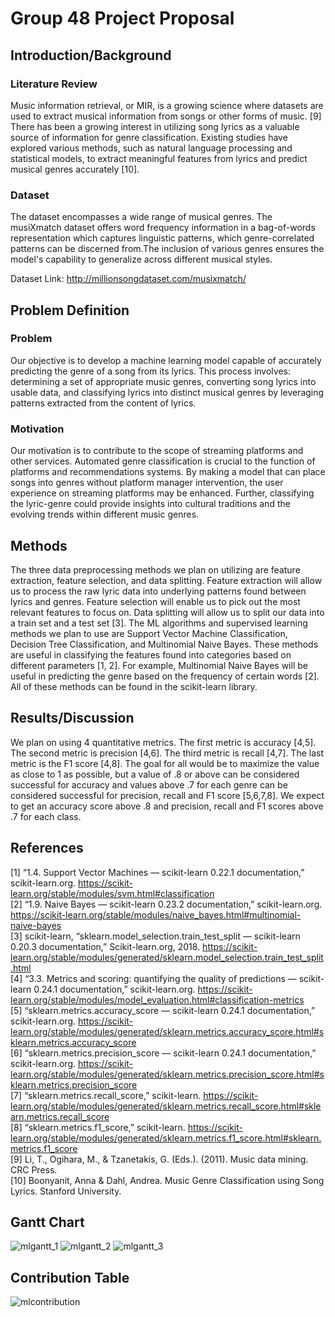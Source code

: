 # Group 48 Project Proposal
## Introduction/Background
### Literature Review
Music information retrieval, or MIR, is a growing science where datasets are used to extract musical information from songs or other forms of music. [9] There has been a growing interest in utilizing song lyrics as a valuable source of information for genre classification. Existing studies have explored various methods, such as natural language processing and statistical models, to extract meaningful features from lyrics and predict musical genres accurately [10]. 

### Dataset
The dataset encompasses a wide range of musical genres. The musiXmatch dataset offers word frequency information in a bag-of-words representation which captures linguistic patterns, which genre-correlated patterns can be discerned from.The inclusion of various genres ensures the model's capability to generalize across different musical styles.

Dataset Link: http://millionsongdataset.com/musixmatch/ 

## Problem Definition
### Problem
Our objective is to develop a machine learning model capable of accurately predicting the genre of a song from its lyrics. This process involves: determining a set of appropriate music genres, converting song lyrics into usable data, and classifying lyrics into distinct musical genres by leveraging patterns extracted from the content of lyrics.

### Motivation
Our motivation is to contribute to the scope of streaming platforms and other services. Automated genre classification is crucial to the function of platforms and recommendations systems. By making a model that can place songs into genres without platform manager intervention, the user experience on streaming platforms may be enhanced. Further, classifying the lyric-genre could provide insights into cultural traditions and the evolving trends within different music genres.

## Methods
The three data preprocessing methods we plan on utilizing are feature extraction, feature selection, and data splitting. Feature extraction will allow us to process the raw lyric data into underlying patterns found between lyrics and genres. Feature selection will enable us to pick out the most relevant features to focus on. Data splitting will allow us to split our data into a train set and a test set [3]. 
The ML algorithms and supervised learning methods we plan to use are Support Vector Machine Classification, Decision Tree Classification, and Multinomial Naive Bayes. These methods are useful in classifying the features found into categories based on different parameters [1, 2]. For example, Multinomial Naive Bayes will be useful in predicting the genre based on the frequency of certain words [2]. 
All of these methods can be found in the scikit-learn library.

## Results/Discussion
We plan on using 4 quantitative metrics. The first metric is accuracy [4,5]. The second metric is precision [4,6]. The third metric is recall [4,7]. The last metric is the F1 score [4,8]. The goal for all would be to maximize the value as close to 1 as possible, but a value of .8 or above can be considered successful for accuracy and values above .7 for each genre can be considered successful for precision, recall and F1 score [5,6,7,8]. We expect to get an accuracy score above .8 and precision, recall and F1 scores above .7 for each class. 

## References
[1] “1.4. Support Vector Machines — scikit-learn 0.22.1 documentation,” scikit-learn.org. https://scikit-learn.org/stable/modules/svm.html#classification <br>
[2] “1.9. Naive Bayes — scikit-learn 0.23.2 documentation,” scikit-learn.org. https://scikit-learn.org/stable/modules/naive_bayes.html#multinomial-naive-bayes <br>
[3] scikit-learn, “sklearn.model_selection.train_test_split — scikit-learn 0.20.3 documentation,” Scikit-learn.org, 2018. https://scikit-learn.org/stable/modules/generated/sklearn.model_selection.train_test_split.html <br>
[4] “3.3. Metrics and scoring: quantifying the quality of predictions — scikit-learn 0.24.1 documentation,” scikit-learn.org. https://scikit-learn.org/stable/modules/model_evaluation.html#classification-metrics <br>
[5] “sklearn.metrics.accuracy_score — scikit-learn 0.24.1 documentation,” scikit-learn.org. https://scikit-learn.org/stable/modules/generated/sklearn.metrics.accuracy_score.html#sklearn.metrics.accuracy_score <br>
[6] “sklearn.metrics.precision_score — scikit-learn 0.24.1 documentation,” scikit-learn.org. https://scikit-learn.org/stable/modules/generated/sklearn.metrics.precision_score.html#sklearn.metrics.precision_score <br>
[7] “sklearn.metrics.recall_score,” scikit-learn. https://scikit-learn.org/stable/modules/generated/sklearn.metrics.recall_score.html#sklearn.metrics.recall_score <br>
[8] “sklearn.metrics.f1_score,” scikit-learn. https://scikit-learn.org/stable/modules/generated/sklearn.metrics.f1_score.html#sklearn.metrics.f1_score <br>
[9]  Li, T., Ogihara, M., & Tzanetakis, G. (Eds.). (2011). Music data mining. CRC Press. <br>
[10] Boonyanit, Anna & Dahl, Andrea. Music Genre Classification using Song Lyrics. Stanford University.

## Gantt Chart
![mlgantt_1](https://github.gatech.edu/storage/user/70451/files/3bcd8922-2d1d-4232-adce-ce0541a0e797)
![mlgantt_2](https://github.gatech.edu/storage/user/70451/files/6359d49c-dfab-46a5-9c07-5a43acd085da)
![mlgantt_3](https://github.gatech.edu/storage/user/70451/files/b2adf859-a980-450a-b2a4-37c987700c45)

## Contribution Table
![mlcontribution](https://github.gatech.edu/storage/user/70451/files/7c7df4a3-1266-487f-8964-bd1e48ad75e8)
